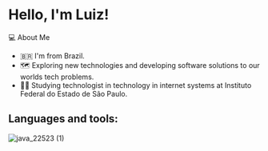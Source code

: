 # Hello, I'm Luiz!

:computer: About Me

  *  :brazil: I'm from Brazil.
  *  :world_map: Exploring new technologies and developing software solutions to our worlds tech problems.
  *  👨‍🎓 Studying technologist in technology in internet systems at Instituto Federal do Estado de São Paulo.



## Languages and tools:

![java_22523 (1)](https://user-images.githubusercontent.com/80286396/121232375-ec811000-c867-11eb-97fa-0543c83c7efe.png)

